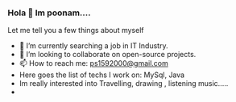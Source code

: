### Hola 👋 Im poonam....
Let me tell you a few things about myself
- 🔭 I’m currently searching a job in IT Industry.
- 👯 I’m looking to collaborate on open-source projects.
- 📫 How to reach me: ps1592000@gmail.com
- Here goes the list of techs I work on: MySql, Java
- Im really interested into Travelling, drawing , listening music.....
- 
